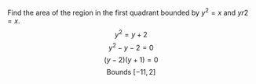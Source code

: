 Find the area of the region in the first quadrant bounded by $y^2=x$ and $yr2=x$.
$$y^2=y+2$$$$y^2-y-2=0$$$$(y-2)(y+1)=0$$$$\text{Bounds } [-11,2]$$